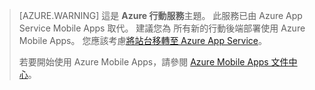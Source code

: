 <style>
.note.note-warning {
    background-color: #e3dc6c !important;
}
</style>

>[AZURE.WARNING] 這是 **Azure 行動服務**主題。  此服務已由 Azure App Service Mobile Apps 取代。  建議您為
>所有新的行動後端部署使用 Azure Mobile Apps。  您應該考慮[將站台移轉至 Azure App Service](../articles/app-service-mobile/app-service-mobile-migrating-from-mobile-services.md)。
>
> 若要開始使用 Azure Mobile Apps，請參閱 [Azure Mobile Apps 文件中心](/documentation/learning-paths/appservice-mobileapps/)。

<!---HONumber=AcomDC_0309_2016-->
